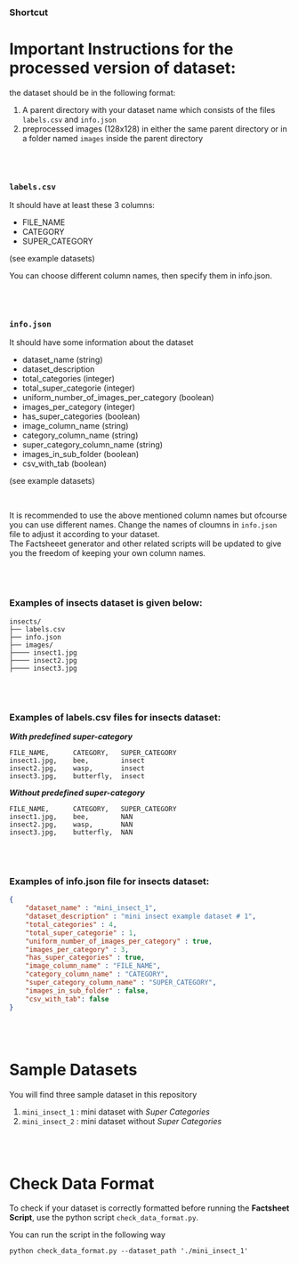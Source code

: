 ### Shortcut

# Important Instructions for the processed version of dataset:
the dataset should be in the following format:

1. A parent directory with your dataset name which consists of the files `labels.csv` and `info.json`
2. preprocessed images (128x128) in either the same parent directory or in a folder named `images` inside the parent directory

<br>
<br>

### `labels.csv`
It should have at least these 3 columns:

- FILE_NAME
- CATEGORY
- SUPER_CATEGORY  

(see example datasets)

You can choose different column names, then specify them in info.json.

<br>
<br>

### `info.json`
It should have some information about the dataset  
- dataset_name (string)
- dataset_description
- total_categories (integer)
- total_super_categorie (integer)
- uniform_number_of_images_per_category (boolean)
- images_per_category (integer)
- has_super_categories (boolean)
- image_column_name (string)
- category_column_name (string)
- super_category_column_name (string)
- images_in_sub_folder (boolean)
- csv_with_tab (boolean)  

(see example datasets)

<br>

It is recommended to use the above mentioned column names but ofcourse you can use different names. Change the names of cloumns in `info.json` file to adjust it according to your dataset.  
The Factsheeet generator and other related scripts will be updated to give you the freedom of keeping your own column names.

<br>
<br>

### Examples of insects dataset is given below:
```
insects/
├── labels.csv
├── info.json
├── images/
├──── insect1.jpg
├──── insect2.jpg
├──── insect3.jpg
```


<br>
<br>

### Examples of labels.csv files for insects dataset:
***With predefined super-category***

```
FILE_NAME,      CATEGORY,   SUPER_CATEGORY
insect1.jpg,    bee,        insect                   
insect2.jpg,    wasp,       insect
insect3.jpg,    butterfly,  insect
```

***Without predefined super-category***
```
FILE_NAME,      CATEGORY,   SUPER_CATEGORY
insect1.jpg,    bee,        NAN                   
insect2.jpg,    wasp,       NAN
insect3.jpg,    butterfly,  NAN
```

<br>
<br>

### Examples of info.json file for insects dataset:

```json
{
    "dataset_name" : "mini_insect_1",
    "dataset_description" : "mini insect example dataset # 1",
    "total_categories" : 4,
    "total_super_categorie" : 1,
    "uniform_number_of_images_per_category" : true, 
    "images_per_category" : 3,
    "has_super_categories" : true,
    "image_column_name" : "FILE_NAME",
    "category_column_name" : "CATEGORY",
    "super_category_column_name" : "SUPER_CATEGORY",
    "images_in_sub_folder" : false,
    "csv_with_tab": false
}
```


<br>
<br>

# Sample Datasets
You will find three sample dataset in this repository

1. `mini_insect_1` : mini dataset with *Super Categories*
2. `mini_insect_2` : mini dataset without *Super Categories*


<br>
<br>


# Check Data Format
To check if your dataset is correctly formatted before running the **Factsheet Script**, use the python script `check_data_format.py`.

You can run the script in the following way 

```
python check_data_format.py --dataset_path './mini_insect_1'
```



